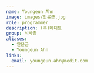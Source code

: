 ```yaml
---
name: Youngeun Ahn
image: images/안윤근.jpg
role: programmer
description: (주)메디트
group: 석사졸
aliases:
  - 안윤근
  - Youngeun Ahn
links:
  email: youngeun.ahn@medit.com
---
```

